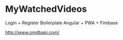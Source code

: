 # MyWatchedVideos

Login + Register Boilerplate 
Angular + PWA + Firebase 


http://www.omdbapi.com/